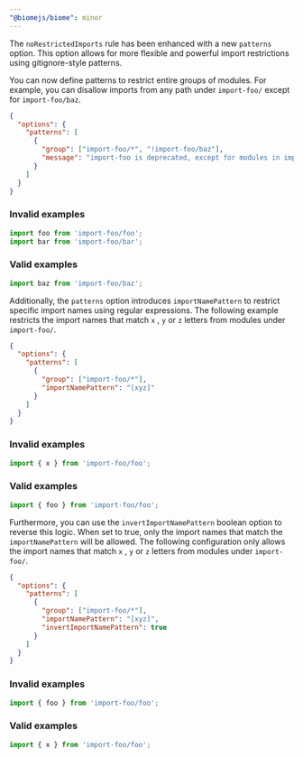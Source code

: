 ```yaml
---
"@biomejs/biome": minor
---
```


The `noRestrictedImports` rule has been enhanced with a new `patterns` option. This option allows for more flexible and powerful import restrictions using gitignore-style patterns.

You can now define patterns to restrict entire groups of modules. For example, you can disallow imports from any path under `import-foo/` except for `import-foo/baz`.

```json
{
  "options": {
    "patterns": [
      {
        "group": ["import-foo/*", "!import-foo/baz"],
        "message": "import-foo is deprecated, except for modules in import-foo/baz."
      }
    ]
  }
}
```

### Invalid examples
```js
import foo from 'import-foo/foo';
import bar from 'import-foo/bar';
```

### Valid examples
```js
import baz from 'import-foo/baz';
```

Additionally, the `patterns` option introduces `importNamePattern` to restrict specific import names using regular expressions.
The following example restricts the import names that match `x` , `y` or `z` letters from modules under `import-foo/`.
```json
{
  "options": {
    "patterns": [
      {
        "group": ["import-foo/*"],
        "importNamePattern": "[xyz]"
      }
    ]
  }
}
```
### Invalid examples
```js
import { x } from 'import-foo/foo';
```

### Valid examples
```js
import { foo } from 'import-foo/foo';
```

Furthermore, you can use the `invertImportNamePattern` boolean option to reverse this logic. When set to true, only the import names that match the `importNamePattern` will be allowed. The following configuration only allows the import names that match `x` , `y` or `z` letters from modules under `import-foo/`.
```json
{
  "options": {
    "patterns": [
      {
        "group": ["import-foo/*"],
        "importNamePattern": "[xyz]",
        "invertImportNamePattern": true
      }
    ]
  }
}
```
### Invalid examples
```js
import { foo } from 'import-foo/foo';
```

### Valid examples
```js
import { x } from 'import-foo/foo';
```
